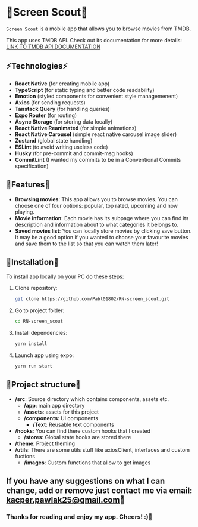 # 📱Screen Scout📱

`Screen Scout` is a mobile app that allows you to browse movies from TMDB.

This app uses TMDB API. Check out its documentation for more details:
[LINK TO TMDB API DOCUMENTATION](https://developer.themoviedb.org/reference/intro/getting-started)

## ⚡Technologies⚡

- **React Native** (for creating mobile app)
- **TypeScript** (for static typing and better code readability)
- **Emotion** (styled components for convenient style managemenent)
- **Axios** (for sending requests)
- **Tanstack Query** (for handling queries)
- **Expo Router** (for routing)
- **Async Storage** (for storing data locally)
- **React Native Reanimated** (for simple animations)
- **React Native Carousel** (simple react native carousel image slider)
- **Zustand** (global state handling)
- **ESLint** (to avoid writing useless code)
- **Husky** (for pre-commit and commit-msg hooks)
- **CommitLint** (I wanted my commits to be in a Conventional Commits specification)

## 💎Features💎 

- **Browsing movies**: This app allows you to browse movies. You can choose one of four options: popular, top rated, upcoming and now playing.
- **Movie information**: Each movie has its subpage where you can find its description and information about to what categories it belongs to.
- **Saved movies list**: You can locally store movies by clicking save button. It may be a good option if you wanted to choose your favourite movies and save them to the list so that you can watch them later!

## 🔗Installation🔗

To install app locally on your PC do these steps:

1. Clone repository:
    ```bash
    git clone https://github.com/Pabl01802/RN-screen_scout.git
    ```
2. Go to project folder:
    ```bash
    cd RN-screen_scout
    ```
3. Install dependencies:
    ```bash
    yarn install
    ```
4. Launch app using expo:
    ```bash
    yarn run start
    ```

## 📄Project structure📄

- **/src**: Source directory which contains components, assets etc.
  - **/app**: main app directory
  - **/assets**: assets for this project
  - **/components**: UI components
    - **/Text**: Reusable text components
- **/hooks**: You can find there custom hooks that I created
  - **/stores**: Global state hooks are stored there
- **/theme**: Project theming
- **/utils**: There are some utils stuff like axiosClient, interfaces and custom fuctions
  - **/images**: Custom functions that allow to get images

## If you have any suggestions on what I can change, add or remove just contact me via email: kacper.pawlak25@gmail.com📧
### Thanks for reading and enjoy my app. Cheers! :)🎉 
